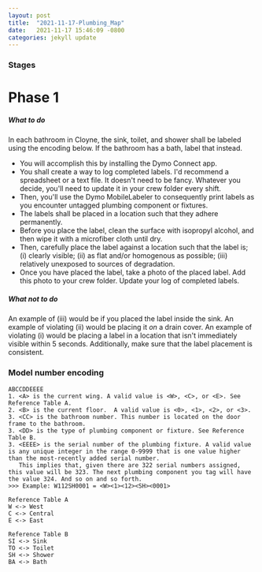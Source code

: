```yaml
---
layout: post
title:  "2021-11-17-Plumbing_Map"
date:   2021-11-17 15:46:09 -0800
categories: jekyll update
---
```

### Stages
# Phase 1
##### What to do
In each bathroom in Cloyne, the sink, toilet, and shower shall be labeled using the encoding below. If the bathroom has a bath, label that instead. 
* You will accomplish this by installing the Dymo Connect app. 
* You shall create a way to log completed labels. I'd recommend a spreadsheet or a text file. It doesn't need to be fancy. Whatever you decide, you'll need to update it in your crew folder every shift.
* Then, you'll use the Dymo MobileLabeler to consequently print labels as you encounter untagged plumbing component or fixtures. 
* The labels shall be placed in a location such that they adhere permanently. 
* Before you place the label, clean the surface with isopropyl alcohol, and then wipe it with a microfiber cloth until dry. 
* Then, carefully place the label against a location such that the label is; (i) clearly visible; (ii) as flat and/or homogenous as possible; (iii) relatively unexposed to sources of degradation. 
* Once you have placed the label, take a photo of the placed label. Add this photo to your crew folder. Update your log of completed labels.

##### What not to do
An example of (iii) would be if you placed the label inside the sink. An example of violating (ii) would be placing it *on* a drain cover. An example of violating (i) would be placing a label in a location that isn't immediately visible within 5 seconds. Additionally, make sure that the label placement is consistent.


### Model number encoding
~~~
ABCCDDEEEE
1. <A> is the current wing. A valid value is <W>, <C>, or <E>. See Reference Table A.
2. <B> is the current floor.  A valid value is <0>, <1>, <2>, or <3>.
3. <CC> is the bathroom number. This number is located on the door frame to the bathroom.
3. <DD> is the type of plumbing component or fixture. See Reference Table B.
3. <EEEE> is the serial number of the plumbing fixture. A valid value is any unique integer in the range 0-9999 that is one value higher than the most-recently added serial number. 
   This implies that, given there are 322 serial numbers assigned, this value will be 323. The next plumbing component you tag will have the value 324. And so on and so forth.
>>> Example: W112SH0001 = <W><1><12><SH><0001> 

Reference Table A
W <-> West
C <-> Central
E <-> East

Reference Table B
SI <-> Sink
TO <-> Toilet
SH <-> Shower
BA <-> Bath
~~~
